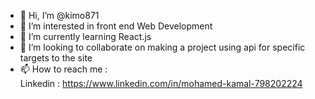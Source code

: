 - 👋 Hi, I’m @kimo871
- 👀 I’m interested in front end Web Development
- 🌱 I’m currently learning React.js
- 💞️ I’m looking to collaborate on making a project using api for specific targets to the site
- 📫 How to reach me :<br/>
Linkedin : https://www.linkedin.com/in/mohamed-kamal-798202224

<!---
kimo871/kimo871 is a ✨ special ✨ repository because its `README.md` (this file) appears on your GitHub profile.
You can click the Preview link to take a look at your changes.
--->
